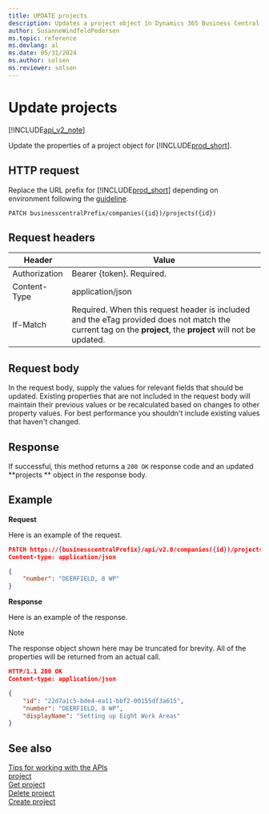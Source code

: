 ```yaml
---
title: UPDATE projects   
description: Updates a project object in Dynamics 365 Business Central.
author: SusanneWindfeldPedersen
ms.topic: reference
ms.devlang: al
ms.date: 05/31/2024
ms.author: solsen
ms.reviewer: solsen
---
```


# Update projects 

[!INCLUDE[api_v2_note](../../../includes/api_v2_note.md)]

Update the properties of a project object for [!INCLUDE[prod_short](../../../includes/prod_short.md)].

## HTTP request
Replace the URL prefix for [!INCLUDE[prod_short](../../../includes/prod_short.md)] depending on environment following the [guideline](../../v2.0/endpoints-apis-for-dynamics.md).
```
PATCH businesscentralPrefix/companies({id})/projects({id})
```

## Request headers

|Header|Value|
|------|-----|
|Authorization |Bearer {token}. Required.|
|Content-Type  |application/json|
|If-Match      |Required. When this request header is included and the eTag provided does not match the current tag on the **project**, the **project** will not be updated. |

## Request body
In the request body, supply the values for relevant fields that should be updated. Existing properties that are not included in the request body will maintain their previous values or be recalculated based on changes to other property values. For best performance you shouldn't include existing values that haven't changed.

## Response
If successful, this method returns a ```200 OK``` response code and an updated **projects ** object in the response body.

## Example

**Request**

Here is an example of the request.

```json
PATCH https://{businesscentralPrefix}/api/v2.0/companies({id})/projects({id})
Content-type: application/json

{
    "number": "DEERFIELD, 8 WP"
}
```

**Response**

Here is an example of the response. 

> [!NOTE]  
>   The response object shown here may be truncated for brevity. All of the properties will be returned from an actual call.

```json
HTTP/1.1 200 OK
Content-type: application/json

{
    "id": "22d7a1c5-bde4-ea11-bbf2-00155df3a615",
    "number": "DEERFIELD, 8 WP",
    "displayName": "Setting up Eight Work Areas"
}
```


## See also
[Tips for working with the APIs](../../../developer/devenv-connect-apps-tips.md)    
[project](../resources/dynamics_project.md)    
[Get project](dynamics_project_Get.md)    
[Delete project](dynamics_project_Delete.md)    
[Create project](dynamics_project_Create.md)    
